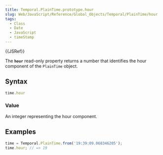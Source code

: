 ```yaml
---
title: Temporal.PlainTime.prototype.hour
slug: Web/JavaScript/Reference/Global_Objects/Temporal/PlainTime/hour
tags:
  - Class
  - Date
  - JavaScript
  - timeStamp
---
```

{{JSRef}}

The **`hour`** read-only property returns a number that identifies the hour
component of the `PlainTime` object.

## Syntax

```js
time.hour
```

### Value

An integer representing the hour component.

## Examples

```js
time = Temporal.PlainTime.from('19:39:09.068346205');
time.hour; // => 19
```
